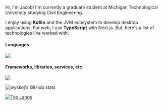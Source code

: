 Hi, I'm Jacob! I'm currently a graduate student at Michigan Technological University studying Civil Engineering.

I enjoy using **Kotlin** and the JVM ecosystem to develop desktop applications. For web, I use **TypeScript** with Next.js. But, here's a list of technologies I've worked with:

#### Languages
<img src="https://skillicons.dev/icons?i=cs,cpp,java,kotlin,php,py,ts&perline=7" />

#### Frameworks, libraries, services, etc.
<img src="https://skillicons.dev/icons?i=aws,firebase,gradle,nextjs,nodejs,mysql,netlify&perline=8" />

![wyskoj's GitHub stats](https://github-readme-stats.vercel.app/api?username=wyskoj&show_icons=true&theme=merko&hide=contribs)

<!---
[![Readme Card](https://github-readme-stats.vercel.app/api/pin/?username=wyskoj&repo=midis2jam2&theme=merko)](https://github.com/wyskoj/midis2jam2)
--->
[![Top Langs](https://github-readme-stats.vercel.app/api/top-langs/?username=wyskoj&layout=compact&theme=merko)](https://github.com/anuraghazra/github-readme-stats)
